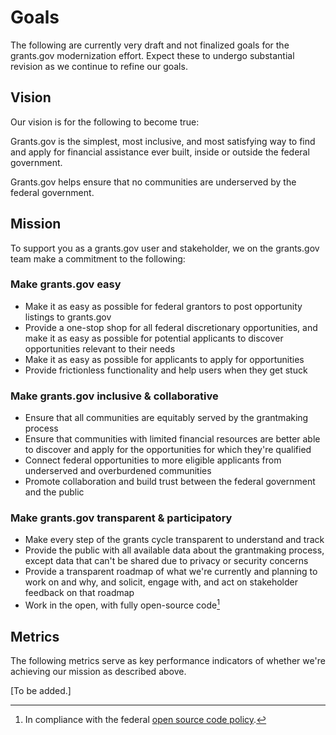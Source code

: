 # Goals

The following are currently very draft and not finalized goals for the grants.gov modernization effort. Expect these to undergo substantial revision as we continue to refine our goals.

## Vision

Our vision is for the following to become true:

Grants.gov is the simplest, most inclusive, and most satisfying way to find and apply for financial assistance ever built, inside or outside the federal government.

Grants.gov helps ensure that no communities are underserved by the federal government.

## Mission

To support you as a grants.gov user and stakeholder, we on the grants.gov team make a commitment to the following:

### Make grants.gov easy
* Make it as easy as possible for federal grantors to post opportunity listings to grants.gov
* Provide a one-stop shop for all federal discretionary opportunities, and make it as easy as possible for potential applicants to discover opportunities relevant to their needs
* Make it as easy as possible for applicants to apply for opportunities
* Provide frictionless functionality and help users when they get stuck

### Make grants.gov inclusive & collaborative
* Ensure that all communities are equitably served by the grantmaking process
* Ensure that communities with limited financial resources are better able to discover and apply for the opportunities for which they're qualified
* Connect federal opportunities to more eligible applicants from underserved and overburdened communities
* Promote collaboration and build trust between the federal government and the public

### Make grants.gov transparent & participatory
* Make every step of the grants cycle transparent to understand and track
* Provide the public with all available data about the grantmaking process, except data that can't be shared due to privacy or security concerns
* Provide a transparent roadmap of what we're currently and planning to work on and why, and solicit, engage with, and act on stakeholder feedback on that roadmap
* Work in the open, with fully open-source code[^1]

## Metrics

The following metrics serve as key performance indicators of whether we're achieving our mission as described above.

[To be added.]

[^1]: In compliance with the federal [open source code policy](https://obamawhitehouse.archives.gov/sites/default/files/omb/memoranda/2016/m_16_21.pdf).
